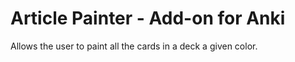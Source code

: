 # Article Painter - Add-on for Anki

Allows the user to paint all the cards in a deck a given color.
